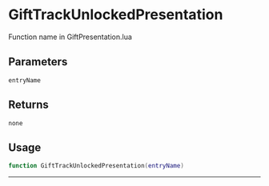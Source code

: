 # GiftTrackUnlockedPresentation
Function name in GiftPresentation.lua
## Parameters
`entryName`
## Returns
`none`
## Usage
```lua
function GiftTrackUnlockedPresentation(entryName)
```
---
